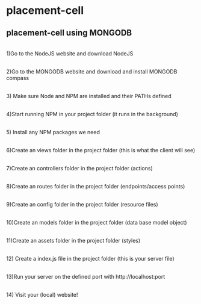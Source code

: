 # placement-cell

<h2>placement-cell using MONGODB</h2>

<br />1)Go to the NodeJS website and download NodeJS

<br />2)Go to the MONGODB website and download and install MONGODB compass

<br />3) Make sure Node and NPM are installed and their PATHs defined
 
<br /> 4)Start running NPM in your project folder (it runs in the background)

<br /> 5) Install any NPM packages we need

<br />6)Create an views folder in the project folder (this is what the client will see)

<br />7)Create an controllers folder in the project folder (actions)

<br />8)Create an routes folder in the project folder (endpoints/access points)

<br />9)Create an config folder in the project folder (resource files)

<br />10)Create an models folder in the project folder (data base model object)

<br />11)Create an assets folder in the project folder (styles)

<br /> 12) Create a index.js file in the project folder (this is your server file)

<br /> 13)Run your server on the defined port with http://localhost:port

<br /> 14) Visit your (local) website!
